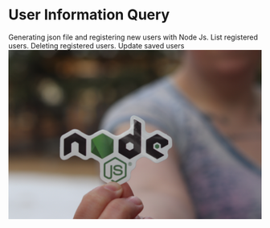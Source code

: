 # User Information Query
Generating json file and registering new users with Node Js. List registered users. Deleting registered users. Update saved users
<img src="Nodejs.jpg" alt="Nodejs">
